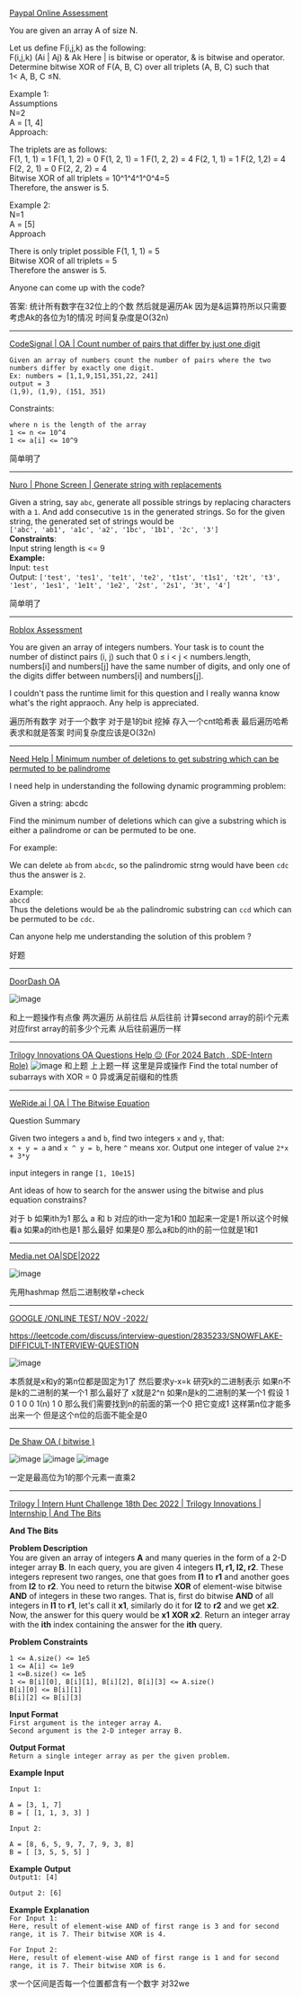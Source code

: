 [Paypal Online Assessment](https://leetcode.com/discuss/interview-question/2709441/Paypal-Online-Assessment)

You are given an array A of size N.

Let us define F(i,j,k) as the following:  
F(i,j,k) (Ai | Aj) & Ak Here | is bitwise or operator, & is bitwise and operator.  
Determine bitwise XOR of F(A, B, C) over all triplets (A, B, C) such that  
1< A, B, C ≤N.

Example 1:  
Assumptions  
N=2  
A = [1, 4]  
Approach:

The triplets are as follows:  
F(1, 1, 1) = 1 F(1, 1, 2) = 0 F(1, 2, 1) = 1 F(1, 2, 2) = 4 F(2, 1, 1) = 1 F(2, 1,2) = 4 F(2, 2, 1) = 0 F(2, 2, 2) = 4  
Bitwise XOR of all triplets = 10^1^4^1^0^4=5  
Therefore, the answer is 5.

Example 2:  
N=1  
A = [5]  
Approach

There is only triplet possible F(1, 1, 1) = 5  
Bitwise XOR of all triplets = 5  
Therefore the answer is 5.

Anyone can come up with the code?

答案: 统计所有数字在32位上的个数 然后就是遍历Ak 因为是&运算符所以只需要考虑Ak的各位为1的情况 时间复杂度是O(32n)

-----

[CodeSignal | OA | Count number of pairs that differ by just one digit](https://leetcode.com/discuss/interview-question/2719588/CodeSignal-or-OA-or-Count-number-of-pairs-that-differ-by-just-one-digit)

```
Given an array of numbers count the number of pairs where the two numbers differ by exactly one digit.
Ex: numbers = [1,1,9,151,351,22, 241]
output = 3
(1,9), (1,9), (151, 351)

```

Constraints:

```
where n is the length of the array
1 <= n <= 10^4
1 <= a[i] <= 10^9
```

简单明了

--------

[Nuro | Phone Screen | Generate string with replacements](https://leetcode.com/discuss/interview-question/2723946/Nuro-or-Phone-Screen-or-Generate-string-with-replacements)

Given a string, say `abc`, generate all possible strings by replacing characters with a `1`. And add consecutive `1`s in the generated strings. So for the given string, the generated set of strings would be  
`['abc', 'ab1', 'a1c', 'a2', '1bc', '1b1', '2c', '3']`  
**Constraints**:  
Input string length is <= 9  
**Example:**  
Input: `test`  
Output: `['test', 'tes1', 'te1t', 'te2', 't1st', 't1s1', 't2t', 't3', '1est', '1es1', '1e1t', '1e2', '2st', '2s1', '3t', '4']`


简单明了

------

[Roblox Assessment](https://leetcode.com/discuss/interview-question/2670499/Roblox-Assessment)

You are given an array of integers numbers. Your task is to count the number of distinct pairs (i, j) such that 0 ≤ i < j < numbers.length, numbers[i] and numbers[j] have the same number of digits, and only one of the digits differ between numbers[i] and numbers[j].

I couldn't pass the runtime limit for this question and I really wanna know what's the right appraoch. Any help is appreciated.

遍历所有数字 对于一个数字 对于是1的bit 挖掉 存入一个cnt哈希表 最后遍历哈希表求和就是答案 时间复杂度应该是O(32n)

------

[Need Help | Minimum number of deletions to get substring which can be permuted to be palindrome](https://leetcode.com/discuss/interview-question/2757198/Need-Help-or-Minimum-number-of-deletions-to-get-substring-which-can-be-permuted-to-be-palindrome)

I need help in understanding the following dynamic programming problem:

Given a string: abcdc

Find the minimum number of deletions which can give a substring which is either a palindrome or can be permuted to be one.

For example:

We can delete  `ab`  from  `abcdc`, so the palindromic strng would have been  `cdc`  thus the answer is  `2`.

Example:  
`abccd`  
Thus the deletions would be  `ab`  the palindromic substring can  `ccd`  which can be permuted to be  `cdc`.

Can anyone help me understanding the solution of this problem ?

好题

----

[DoorDash OA](https://leetcode.com/discuss/interview-question/2760413/DoorDash-OA)

![image](https://assets.leetcode.com/users/images/7e58f0eb-eb06-4ce8-8ba6-b3e333315ad8_1667146604.1017394.png)

和上一题操作有点像 两次遍历 从前往后 从后往前 计算second array的前i个元素对应first array的前多少个元素 从后往前遍历一样 

-----

[Trilogy Innovations OA Questions Help 😐 (For 2024 Batch , SDE-Intern Role)](https://leetcode.com/discuss/interview-question/2780180/Trilogy-Innovations-OA-Questions-Help-%28For-2024-Batch-SDE-Intern-Role%29)
![image](https://assets.leetcode.com/users/images/a7966e07-6722-4f00-a515-6ce511e194f8_1667628972.6132317.jpeg)
和上题 上上题一样 这里是异或操作 Find the total number of subarrays with XOR = 0 异或满足前缀和的性质

---

[WeRide.ai | OA | The Bitwise Equation](https://leetcode.com/discuss/interview-question/2779525/WeRide.ai-or-OA-or-The-Bitwise-Equation)

Question Summary

Given two integers  `a`  and  `b`, find two integers  `x`  and  `y`, that:  
`x + y = a`  and  `x ^ y = b`, here  `^`  means xor. Output one integer of value  `2*x + 3*y`

input integers in range  `[1, 10e15]`

Ant ideas of how to search for the answer using the bitwise and plus equation constrains?

对于 b 如果ith为1 那么 a 和 b 对应的ith一定为1和0 加起来一定是1 所以这个时候看a 如果a的ith也是1 那么最好 如果是0 那么a和b的ith的前一位就是1和1 

----

[Media.net OA|SDE|2022](https://leetcode.com/discuss/interview-question/2803576/Media.net-OAorSDEor2022)

![image](https://assets.leetcode.com/users/images/b5757f6a-e7dd-41d8-91b0-a24b334ee629_1668172844.5194352.png)

先用hashmap 然后二进制枚举+check

----

[GOOGLE /ONLINE TEST/ NOV -2022/](https://leetcode.com/discuss/interview-question/2829367/GOOGLE-ONLINE-TEST-NOV-2022)

https://leetcode.com/discuss/interview-question/2835233/SNOWFLAKE-DIFFICULT-INTERVIEW-QUESTION

![image](https://assets.leetcode.com/users/images/52e71778-e796-4759-aa34-9a28ff7387f6_1668841352.5035899.png)

本质就是x和y的第n位都是固定为1了 然后要求y-x=k 
研究k的二进制表示 如果n不是k的二进制的某一个1 那么最好了 x就是2^n 
如果n是k的二进制的某一个1 假设 1 0 1 0 0 1(n) 1 0
那么我们需要找到n的前面的第一个0 把它变成1 这样第n位才能多出来一个 但是这个n位的后面不能全是0

---

[De Shaw OA ( bitwise )](https://leetcode.com/discuss/interview-question/2924975/De-Shaw-OA-%28-bitwise-%29)

![image](https://assets.leetcode.com/users/images/4a107590-306e-485c-816f-f1943d564ae7_1671363253.9349573.jpeg)
![image](https://assets.leetcode.com/users/images/d9f4d235-fc96-44fd-a7c1-353b57d2a12a_1671358994.9901516.jpeg)
![image](https://assets.leetcode.com/users/images/6e5678cd-7127-4d13-8f36-36a1444713ee_1671358995.1265235.jpeg)

一定是最高位为1的那个元素一直乘2

----

[Trilogy | Intern Hunt Challenge 18th Dec 2022 | Trilogy Innovations | Internship | And The Bits](https://leetcode.com/discuss/interview-question/2925979/Trilogy-or-Intern-Hunt-Challenge-18th-Dec-2022-or-Trilogy-Innovations-or-Internship-or-And-The-Bits)

**And The Bits**

**Problem Description**  
You are given an array of integers  **A**  and many queries in the form of a 2-D integer array  **B**. In each query, you are given 4 integers  **l1, r1, l2, r2**. These integers represent two ranges, one that goes from  **l1**  to  **r1**  and another goes from  **l2**  to  **r2**. You need to return the bitwise  **XOR**  of element-wise bitwise  **AND**  of integers in these two ranges. That is, first do bitwise  **AND**  of all integers in  **l1**  to  **r1**, let's call it  **x1**, similarly do it for  **l2**  to  **r2**  and we get  **x2**. Now, the answer for this query would be  **x1**  **XOR**  **x2**. Return an integer array with the  **ith**  index containing the answer for the  **ith**  query.

**Problem Constraints**

`1 <= A.size() <= 1e5`  
`1 <= A[i] <= 1e9`  
`1 <=B.size() <= 1e5`  
`1 <= B[i][0], B[i][1], B[i][2], B[i][3] <= A.size()`  
`B[i][0] <= B[i][1]`  
`B[i][2] <= B[i][3]`

**Input Format**  
`First argument is the integer array A.`  
`Second argument is the 2-D integer array B.`

**Output Format**  
`Return a single integer array as per the given problem.`

**Example Input**

`Input 1:`

```
A = [3, 1, 7]
B = [ [1, 1, 3, 3] ]

```

`Input 2:`

```
A = [8, 6, 5, 9, 7, 7, 9, 3, 8]
B = [ [3, 5, 5, 5] ]

```

**Example Output**  
`Output1: [4]`

`Output 2: [6]`

**Example Explanation**  
`For Input 1:`  
`Here, result of element-wise AND of first range is 3 and for second range, it is 7. Their bitwise XOR is 4.`

`For Input 2:`  
`Here, result of element-wise AND of first range is 1 and for second range, it is 7. Their bitwise XOR is 6.`

求一个区间是否每一个位置都含有一个数字 对32we






















<!--stackedit_data:
eyJoaXN0b3J5IjpbLTM3NTEzOTkwNSwxNDIwNzE0MjI0LDc2Mj
cyMTUwOCwtMTQ2MjEwNTEzOCwtMTY2MDE0MzAzLDUwMDI4MDUx
NSwtMTQzNzg3MjU5MywxMTQzNzA3NjUwLDE5MjIxNjAxNDgsMT
czMDg0Njc3MywxMDU4NzcyMzYsLTQ5MzYwMTI2NSwtMjA3Mjgz
NDQyMiwtOTAwMTQ3MjIyLDEyNDM3Nzk5NjNdfQ==
-->